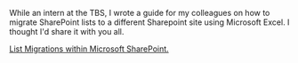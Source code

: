 While an intern at the TBS, I wrote a guide for my colleagues on how to migrate SharePoint lists to a different Sharepoint site using Microsoft Excel. I thought I'd share it with you all.

[List Migrations within Microsoft SharePoint.](http://ivanshen.me/blog.ivan/List%20Migration%20within%20Microsoft%20SharePoint.pdf)